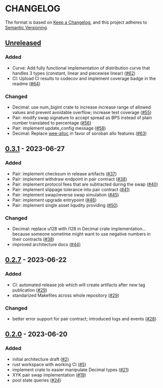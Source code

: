 # CHANGELOG

The format is based on [Keep a Changelog](https://keepachangelog.com/en/1.0.0/),
and this project adheres to
[Semantic Versioning](https://semver.org/spec/v2.0.0.html).

## [Unreleased]

### Added

- Curve: Add fully functional implementation of distribution curve that handles 3 types (constant, linear and piecewise linear) ([#62])
- CI: Upload CI results to codecov and implement coverage badge in the readme ([#64])

### Changed

- Decimal: use num_bigint crate to increase increase range of allowed values and prevent avoidable overflow; increase test coverage ([#55])
- Pair: modify swap signature to accept spread as BPS instead of plain number translated to percentage ([#56])
- Pair: implement update_config message ([#58])
- Decimal: Replace [wee-alloc](https://github.com/rustwasm/wee_alloc) in favor of soroban allo features ([#63])

[#55]: https://github.com/Phoenix-Protocol-Group/phoenix-contracts/pull/55
[#56]: https://github.com/Phoenix-Protocol-Group/phoenix-contracts/pull/56
[#58]: https://github.com/Phoenix-Protocol-Group/phoenix-contracts/pull/58
[#62]: https://github.com/Phoenix-Protocol-Group/phoenix-contracts/pull/62
[#63]: https://github.com/Phoenix-Protocol-Group/phoenix-contracts/pull/63
[#64]: https://github.com/Phoenix-Protocol-Group/phoenix-contracts/pull/64

## [0.3.1] - 2023-06-27

### Added

- Pair: implement checksum in release artifacts ([#37])
- Pair: implement withdraw endpoint in pair contract ([#38])
- Pair: implement protocol fees that are subtracted during the swap ([#40])
- Pair: implement slippage tolerance into pair contract ([#41])
- Pair: implement swap/reverse swap simulation ([#45])
- Pair: implement upgrade entrypoint ([#46])
- Pair: implement single asset liqudity providing ([#50])

### Changed

- Decimal: replace u128 with i128 in Decimal crate implementation... because someone sometime might want to use negative numbers in their contracts ([#38])
- improved architecture docs ([#44])

[#37]: https://github.com/Phoenix-Protocol-Group/phoenix-contracts/pull/37
[#38]: https://github.com/Phoenix-Protocol-Group/phoenix-contracts/pull/38
[#40]: https://github.com/Phoenix-Protocol-Group/phoenix-contracts/pull/40
[#41]: https://github.com/Phoenix-Protocol-Group/phoenix-contracts/pull/41
[#44]: https://github.com/Phoenix-Protocol-Group/phoenix-contracts/pull/44
[#45]: https://github.com/Phoenix-Protocol-Group/phoenix-contracts/pull/45
[#46]: https://github.com/Phoenix-Protocol-Group/phoenix-contracts/pull/46
[#50]: https://github.com/Phoenix-Protocol-Group/phoenix-contracts/pull/50

## [0.2.7] - 2023-06-22

### Added

- CI: automated release job which will create artifacts after new tag publication ([#29])
- standarized Makefiles across whole repository ([#29])

### Changed

- better error support for pair contract; introduced logs and events ([#28])

[#28]: https://github.com/Phoenix-Protocol-Group/phoenix-contracts/pull/28
[#29]: https://github.com/Phoenix-Protocol-Group/phoenix-contracts/pull/29

## [0.2.0] - 2023-06-20

### Added

- initial architecture draft ([#2])
- rust workspace with working CI ([#5])
- implement crate to easier manipulate Decimal types ([#21])
- XYK pair swap implementation ([#19])
- pool state queries ([#24])

[#2]: https://github.com/Phoenix-Protocol-Group/phoenix-contracts/pull/2
[#5]: https://github.com/Phoenix-Protocol-Group/phoenix-contracts/pull/5
[#21]: https://github.com/Phoenix-Protocol-Group/phoenix-contracts/pull/21
[#19]: https://github.com/Phoenix-Protocol-Group/phoenix-contracts/pull/19
[#24]: https://github.com/Phoenix-Protocol-Group/phoenix-contracts/pull/24

[unreleased]: https://github.com/Phoenix-Protocol-Group/phoenix-contracts/compare/v0.3.1...HEAD
[0.3.1]: https://github.com/Phoenix-Protocol-Group/phoenix-contracts/compare/v0.2.7...v0.3.1
[0.2.7]: https://github.com/Phoenix-Protocol-Group/phoenix-contracts/compare/v0.2.0...v0.2.7
[0.2.0]: https://github.com/Phoenix-Protocol-Group/phoenix-contracts/compare/04263245592bd2f4902766dfbc45d830e87570b1...v0.2.0
